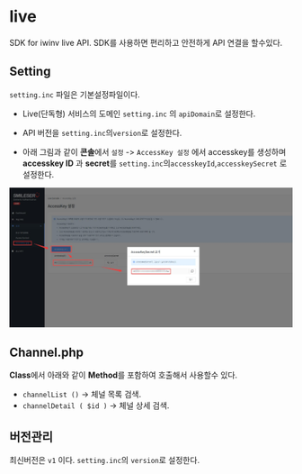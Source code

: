 # live

SDK for iwinv live API.
SDK를 사용하면 편리하고 안전하게 API 연결을 할수있다.

## Setting

`setting.inc` 파일은 기본설정파일이다.

*  Live(단독형) 서비스의 도메인 `setting.inc` 의 `apiDomain`로 설정한다.
* API 버전을 `setting.inc`의`version`로 설정한다.

* 아래 그림과 같이 **콘솔**에서 `설정` -> `AccessKey 설정` 에서 accesskey를 생성하며
**accesskey ID** 과 **secret**를 `setting.inc`의`accesskeyId`,`accesskeySecret` 로 설정한다.

<p align="center">
  <img src="./image/img1.jpg" alt="accesskey 설정방법" width="810">
</p>


## Channel.php

**Class**에서 아래와 같이 **Method**를 포함하여 호출해서 사용할수 있다.

* `channelList ()` -> 체널 목록 검색.
* `channelDetail ( $id )` -> 체널 상세 검색.


## 버전관리

최신버전은 `v1` 이다.
`setting.inc`의 `version`로 설정한다.

